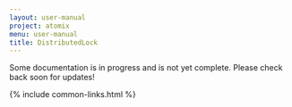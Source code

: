 ```yaml
---
layout: user-manual
project: atomix
menu: user-manual
title: DistributedLock
---
```


Some documentation is in progress and is not yet complete. Please check back soon for updates!

{% include common-links.html %}
